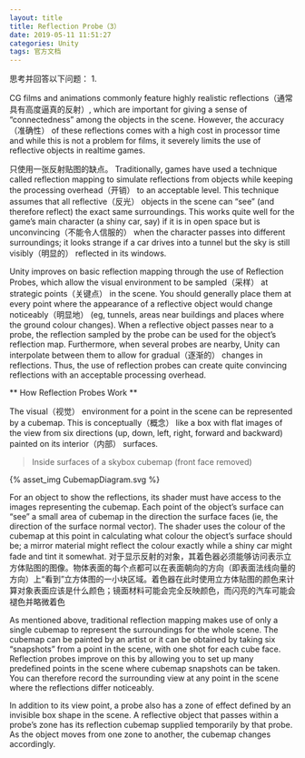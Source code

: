 ```yaml
---
layout: title
title: Reflection Probe（3）
date: 2019-05-11 11:51:27
categories: Unity
tags: 官方文档
---
```

思考并回答以下问题：
1.

<!--more-->

CG films and animations commonly feature highly realistic reflections（通常具有高度逼真的反射）, which are important for giving a sense of “connectedness” among the objects in the scene. However, the accuracy（准确性） of these reflections comes with a high cost in processor time and while this is not a problem for films, it severely limits the use of reflective objects in realtime games.

只使用一张反射贴图的缺点。
Traditionally, games have used a technique called reflection mapping to simulate reflections from objects while keeping the processing overhead（开销） to an acceptable level. This technique assumes that all reflective（反光） objects in the scene can “see” (and therefore reflect) the exact same surroundings. This works quite well for the game’s main character (a shiny car, say) if it is in open space but is unconvincing（不能令人信服的） when the character passes into different surroundings; it looks strange if a car drives into a tunnel but the sky is still visibly（明显的） reflected in its windows.

Unity improves on basic reflection mapping through the use of Reflection Probes, which allow the visual environment to be sampled（采样） at strategic points（关键点） in the scene. You should generally place them at every point where the appearance of a reflective object would change noticeably（明显地） (eg, tunnels, areas near buildings and places where the ground colour changes). When a reflective object passes near to a probe, the reflection sampled by the probe can be used for the object’s reflection map. Furthermore, when several probes are nearby, Unity can interpolate between them to allow for gradual（逐渐的） changes in reflections. Thus, the use of reflection probes can create quite convincing reflections with an acceptable processing overhead.

** How Reflection Probes Work **

The visual（视觉） environment for a point in the scene can be represented by a cubemap. This is conceptually（概念） like a box with flat images of the view from six directions (up, down, left, right, forward and backward) painted on its interior（内部） surfaces.

> Inside surfaces of a skybox cubemap (front face removed)

{% asset_img CubemapDiagram.svg %}

For an object to show the reflections, its shader must have access to the images representing the cubemap. Each point of the object’s surface can “see” a small area of cubemap in the direction the surface faces (ie, the direction of the surface normal vector). The shader uses the colour of the cubemap at this point in calculating what colour the object’s surface should be; a mirror material might reflect the colour exactly while a shiny car might fade and tint it somewhat.
对于显示反射的对象，其着色器必须能够访问表示立方体贴图的图像。物体表面的每个点都可以在表面朝向的方向（即表面法线向量的方向）上“看到”立方体图的一小块区域。着色器在此时使用立方体贴图的颜色来计算对象表面应该是什么颜色；镜面材料可能会完全反映颜色，而闪亮的汽车可能会褪色并略微着色

As mentioned above, traditional reflection mapping makes use of only a single cubemap to represent the surroundings for the whole scene. The cubemap can be painted by an artist or it can be obtained by taking six “snapshots” from a point in the scene, with one shot for each cube face. Reflection probes improve on this by allowing you to set up many predefined points in the scene where cubemap snapshots can be taken. You can therefore record the surrounding view at any point in the scene where the reflections differ noticeably.

In addition to its view point, a probe also has a zone of effect defined by an invisible box shape in the scene. A reflective object that passes within a probe’s zone has its reflection cubemap supplied temporarily by that probe. As the object moves from one zone to another, the cubemap changes accordingly.